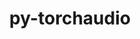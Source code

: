 ---
title: "py-torchaudio"
layout: cache
categories: [package, develop]
meta: {"compilers": ["apple-clang@16.0.0", "gcc@13.2.0"], "num_specs": 133, "num_specs_by_stack": {"ml-darwin-aarch64-mps": 27, "ml-linux-aarch64-cpu": 25, "ml-linux-aarch64-cuda": 27, "ml-linux-x86_64-cpu": 26, "ml-linux-x86_64-cuda": 28, "root": 133}, "oss": ["sequoia", "ubuntu24.04"], "platforms": ["darwin", "linux"], "stacks": ["ml-darwin-aarch64-mps", "ml-linux-aarch64-cpu", "ml-linux-aarch64-cuda", "ml-linux-x86_64-cpu", "ml-linux-x86_64-cuda", "root"], "targets": ["aarch64", "x86_64_v3"], "versions": ["2.6.0", "2.7.0"]}
spec_details: [{"compiler": "gcc@13.2.0", "hash": "2crxvvpxcp6daw3dkrzquedb3xgavqgy", "os": "ubuntu24.04", "platform": "linux", "size": "-", "stacks": ["ml-linux-aarch64-cpu", "root"], "target": "aarch64", "variants": ["build_system=python_pip"], "versions": ["2.7.0"]}, {"compiler": "gcc@13.2.0", "hash": "2dvpl27u64pr6y3v4cg4nqzb44jvren7", "os": "ubuntu24.04", "platform": "linux", "size": "-", "stacks": ["ml-linux-aarch64-cpu", "root"], "target": "aarch64", "variants": ["build_system=python_pip"], "versions": ["2.6.0"]}, {"compiler": "apple-clang@16.0.0", "hash": "2h7gp2xxoajmcaj5dyv6xbeida6osgs2", "os": "sequoia", "platform": "darwin", "size": "-", "stacks": ["ml-darwin-aarch64-mps", "root"], "target": "aarch64", "variants": ["build_system=python_pip"], "versions": ["2.6.0"]}, {"compiler": "gcc@13.2.0", "hash": "2lyohbashecwxsqlbj2qowkt2vkqaqjm", "os": "ubuntu24.04", "platform": "linux", "size": "-", "stacks": ["ml-linux-aarch64-cuda", "root"], "target": "aarch64", "variants": ["build_system=python_pip"], "versions": ["2.7.0"]}, {"compiler": "gcc@13.2.0", "hash": "2rh3bkoorhzvfyikblwrqsogkoy3urqk", "os": "ubuntu24.04", "platform": "linux", "size": "-", "stacks": ["ml-linux-aarch64-cpu", "root"], "target": "aarch64", "variants": ["build_system=python_pip"], "versions": ["2.6.0"]}, {"compiler": "apple-clang@16.0.0", "hash": "2rqm4y7nfkcgoaeqjvonap5qbhyaycqz", "os": "sequoia", "platform": "darwin", "size": "-", "stacks": ["ml-darwin-aarch64-mps", "root"], "target": "aarch64", "variants": ["build_system=python_pip"], "versions": ["2.7.0"]}, {"compiler": "gcc@13.2.0", "hash": "2ujapw2zpp33flciktofyi6ksyahdbxo", "os": "ubuntu24.04", "platform": "linux", "size": "-", "stacks": ["ml-linux-x86_64-cpu", "root"], "target": "x86_64_v3", "variants": ["build_system=python_pip"], "versions": ["2.7.0"]}, {"compiler": "gcc@13.2.0", "hash": "3sqiirafarnsoa5fmbegfhkykn2onopg", "os": "ubuntu24.04", "platform": "linux", "size": "-", "stacks": ["ml-linux-x86_64-cpu", "root"], "target": "x86_64_v3", "variants": ["build_system=python_pip"], "versions": ["2.7.0"]}, {"compiler": "gcc@13.2.0", "hash": "3wjfx5yeuzs4axlrohfknzrettrgcskz", "os": "ubuntu24.04", "platform": "linux", "size": "-", "stacks": ["ml-linux-aarch64-cuda", "root"], "target": "aarch64", "variants": ["build_system=python_pip"], "versions": ["2.6.0"]}, {"compiler": "gcc@13.2.0", "hash": "3xyc7qdrqitzseenuj2db4mewfwu36gk", "os": "ubuntu24.04", "platform": "linux", "size": "-", "stacks": ["ml-linux-aarch64-cpu", "root"], "target": "aarch64", "variants": ["build_system=python_pip"], "versions": ["2.7.0"]}, {"compiler": "gcc@13.2.0", "hash": "42xii3u2kj4x6pa3xo6a7ylep2dmaf6p", "os": "ubuntu24.04", "platform": "linux", "size": "-", "stacks": ["ml-linux-x86_64-cuda", "root"], "target": "x86_64_v3", "variants": ["build_system=python_pip"], "versions": ["2.6.0"]}, {"compiler": "gcc@13.2.0", "hash": "4mzgb7i2xy6j2dbc6gx2vzuqe4spdedk", "os": "ubuntu24.04", "platform": "linux", "size": "-", "stacks": ["ml-linux-aarch64-cuda", "root"], "target": "aarch64", "variants": ["build_system=python_pip"], "versions": ["2.6.0"]}, {"compiler": "apple-clang@16.0.0", "hash": "4ppsscegmibb7vx5kwrrdm7aog6j2qad", "os": "sequoia", "platform": "darwin", "size": "-", "stacks": ["ml-darwin-aarch64-mps", "root"], "target": "aarch64", "variants": ["build_system=python_pip"], "versions": ["2.7.0"]}, {"compiler": "gcc@13.2.0", "hash": "4qmra2xw57t5nltlxc64eldpkpkdb5af", "os": "ubuntu24.04", "platform": "linux", "size": "-", "stacks": ["ml-linux-x86_64-cpu", "root"], "target": "x86_64_v3", "variants": ["build_system=python_pip"], "versions": ["2.7.0"]}, {"compiler": "gcc@13.2.0", "hash": "4qt3lffok3rjp7lruddrc3kbdg2lxca2", "os": "ubuntu24.04", "platform": "linux", "size": "-", "stacks": ["ml-linux-aarch64-cuda", "root"], "target": "aarch64", "variants": ["build_system=python_pip"], "versions": ["2.7.0"]}, {"compiler": "gcc@13.2.0", "hash": "5qgewj6epejq4iyammjdmi7jv5gs4ou7", "os": "ubuntu24.04", "platform": "linux", "size": "-", "stacks": ["ml-linux-aarch64-cpu", "root"], "target": "aarch64", "variants": ["build_system=python_pip"], "versions": ["2.7.0"]}, {"compiler": "gcc@13.2.0", "hash": "6e4ory4mk3as53efwsnpc7ka25oxppuo", "os": "ubuntu24.04", "platform": "linux", "size": "-", "stacks": ["ml-linux-aarch64-cpu", "root"], "target": "aarch64", "variants": ["build_system=python_pip"], "versions": ["2.6.0"]}, {"compiler": "gcc@13.2.0", "hash": "6mgjgbv3c4ay3nyzaikrzgsdr4yve2fh", "os": "ubuntu24.04", "platform": "linux", "size": "-", "stacks": ["ml-linux-x86_64-cpu", "root"], "target": "x86_64_v3", "variants": ["build_system=python_pip"], "versions": ["2.7.0"]}, {"compiler": "apple-clang@16.0.0", "hash": "6n3ftprjnw7fdgy6xlbklxwanblu5zxk", "os": "sequoia", "platform": "darwin", "size": "-", "stacks": ["ml-darwin-aarch64-mps", "root"], "target": "aarch64", "variants": ["build_system=python_pip"], "versions": ["2.6.0"]}, {"compiler": "gcc@13.2.0", "hash": "6teyelvdw4xwqxtlyq4aywybt4lj6scn", "os": "ubuntu24.04", "platform": "linux", "size": "-", "stacks": ["ml-linux-aarch64-cuda", "root"], "target": "aarch64", "variants": ["build_system=python_pip"], "versions": ["2.7.0"]}, {"compiler": "gcc@13.2.0", "hash": "766zpbhftbqgxdyiyuw6gwv4jeqgwuk6", "os": "ubuntu24.04", "platform": "linux", "size": "-", "stacks": ["ml-linux-aarch64-cpu", "root"], "target": "aarch64", "variants": ["build_system=python_pip"], "versions": ["2.6.0"]}, {"compiler": "gcc@13.2.0", "hash": "77idgc2ryc6nkfmhadwvsghjbrzye23a", "os": "ubuntu24.04", "platform": "linux", "size": "-", "stacks": ["ml-linux-aarch64-cpu", "root"], "target": "aarch64", "variants": ["build_system=python_pip"], "versions": ["2.6.0"]}, {"compiler": "gcc@13.2.0", "hash": "7dv6c2ifhhn3br3ronod3r6td7wuoyid", "os": "ubuntu24.04", "platform": "linux", "size": "-", "stacks": ["ml-linux-x86_64-cuda", "root"], "target": "x86_64_v3", "variants": ["build_system=python_pip"], "versions": ["2.7.0"]}, {"compiler": "gcc@13.2.0", "hash": "7jfjfrww5bcoat4zmi4womptnh3qadzu", "os": "ubuntu24.04", "platform": "linux", "size": "-", "stacks": ["ml-linux-aarch64-cpu", "root"], "target": "aarch64", "variants": ["build_system=python_pip"], "versions": ["2.7.0"]}, {"compiler": "gcc@13.2.0", "hash": "7r7w6gfi45zuuirri7c3s5mgzyftnekp", "os": "ubuntu24.04", "platform": "linux", "size": "-", "stacks": ["ml-linux-aarch64-cpu", "root"], "target": "aarch64", "variants": ["build_system=python_pip"], "versions": ["2.7.0"]}, {"compiler": "gcc@13.2.0", "hash": "a5y2sdpqzed7eg7wx4dinhirfq4dylek", "os": "ubuntu24.04", "platform": "linux", "size": "-", "stacks": ["ml-linux-x86_64-cpu", "root"], "target": "x86_64_v3", "variants": ["build_system=python_pip"], "versions": ["2.7.0"]}, {"compiler": "gcc@13.2.0", "hash": "aatw3tjvyrsg4yyj3segopbj3tvdxvpc", "os": "ubuntu24.04", "platform": "linux", "size": "-", "stacks": ["ml-linux-x86_64-cuda", "root"], "target": "x86_64_v3", "variants": ["build_system=python_pip"], "versions": ["2.6.0"]}, {"compiler": "gcc@13.2.0", "hash": "adoap4uisvv7ukl3sjz7wcngme6buf4e", "os": "ubuntu24.04", "platform": "linux", "size": "-", "stacks": ["ml-linux-aarch64-cuda", "root"], "target": "aarch64", "variants": ["build_system=python_pip"], "versions": ["2.7.0"]}, {"compiler": "gcc@13.2.0", "hash": "ae5xdkwsmhck7jhw6q5eecwpusopjdtr", "os": "ubuntu24.04", "platform": "linux", "size": "-", "stacks": ["ml-linux-x86_64-cpu", "root"], "target": "x86_64_v3", "variants": ["build_system=python_pip"], "versions": ["2.7.0"]}, {"compiler": "gcc@13.2.0", "hash": "any2pa4a5negwwwhl2v5374q3op4i44m", "os": "ubuntu24.04", "platform": "linux", "size": "-", "stacks": ["ml-linux-x86_64-cuda", "root"], "target": "x86_64_v3", "variants": ["build_system=python_pip"], "versions": ["2.7.0"]}, {"compiler": "gcc@13.2.0", "hash": "aqdkgkgdl3nzaplmyb3gsd2zupvnez3x", "os": "ubuntu24.04", "platform": "linux", "size": "-", "stacks": ["ml-linux-x86_64-cuda", "root"], "target": "x86_64_v3", "variants": ["build_system=python_pip"], "versions": ["2.7.0"]}, {"compiler": "gcc@13.2.0", "hash": "auv7c7uclgxdw2k7ogakxrz6kyasbjw5", "os": "ubuntu24.04", "platform": "linux", "size": "-", "stacks": ["ml-linux-aarch64-cuda", "root"], "target": "aarch64", "variants": ["build_system=python_pip"], "versions": ["2.7.0"]}, {"compiler": "gcc@13.2.0", "hash": "bxajxrbvwz5ykfza3zt7z453ckcos33e", "os": "ubuntu24.04", "platform": "linux", "size": "-", "stacks": ["ml-linux-aarch64-cuda", "root"], "target": "aarch64", "variants": ["build_system=python_pip"], "versions": ["2.6.0"]}, {"compiler": "gcc@13.2.0", "hash": "c3e5hco3p4svjriustud564pfrx4k5bo", "os": "ubuntu24.04", "platform": "linux", "size": "-", "stacks": ["ml-linux-aarch64-cpu", "root"], "target": "aarch64", "variants": ["build_system=python_pip"], "versions": ["2.7.0"]}, {"compiler": "apple-clang@16.0.0", "hash": "c3tvc2ssto7735o7tperuywhumzskbac", "os": "sequoia", "platform": "darwin", "size": "-", "stacks": ["ml-darwin-aarch64-mps", "root"], "target": "aarch64", "variants": ["build_system=python_pip"], "versions": ["2.6.0"]}, {"compiler": "apple-clang@16.0.0", "hash": "cia7lsgjrqguh73wdmycq4wdp5c7o2d2", "os": "sequoia", "platform": "darwin", "size": "-", "stacks": ["ml-darwin-aarch64-mps", "root"], "target": "aarch64", "variants": ["build_system=python_pip"], "versions": ["2.7.0"]}, {"compiler": "apple-clang@16.0.0", "hash": "ctvxt64i3dtnbvftehqouy744fac3z2e", "os": "sequoia", "platform": "darwin", "size": "-", "stacks": ["ml-darwin-aarch64-mps", "root"], "target": "aarch64", "variants": ["build_system=python_pip"], "versions": ["2.6.0"]}, {"compiler": "gcc@13.2.0", "hash": "cyk5cdgajvfopfnoqqqcc7lfh5gosuef", "os": "ubuntu24.04", "platform": "linux", "size": "-", "stacks": ["ml-linux-aarch64-cuda", "root"], "target": "aarch64", "variants": ["build_system=python_pip"], "versions": ["2.7.0"]}, {"compiler": "gcc@13.2.0", "hash": "d2beo7q3ncaprt7ogcpxdbf3ffzilnlh", "os": "ubuntu24.04", "platform": "linux", "size": "-", "stacks": ["ml-linux-x86_64-cpu", "root"], "target": "x86_64_v3", "variants": ["build_system=python_pip"], "versions": ["2.6.0"]}, {"compiler": "gcc@13.2.0", "hash": "d5igcc3o5p7wz73hcnysdu3f5bqdemsa", "os": "ubuntu24.04", "platform": "linux", "size": "-", "stacks": ["ml-linux-aarch64-cuda", "root"], "target": "aarch64", "variants": ["build_system=python_pip"], "versions": ["2.7.0"]}, {"compiler": "apple-clang@16.0.0", "hash": "dnrf7rikxphfphugn6lxi7od5c2kpoo2", "os": "sequoia", "platform": "darwin", "size": "-", "stacks": ["ml-darwin-aarch64-mps", "root"], "target": "aarch64", "variants": ["build_system=python_pip"], "versions": ["2.6.0"]}, {"compiler": "gcc@13.2.0", "hash": "dokhpmhgikz3xmny7iafbikkksysonxe", "os": "ubuntu24.04", "platform": "linux", "size": "-", "stacks": ["ml-linux-x86_64-cuda", "root"], "target": "x86_64_v3", "variants": ["build_system=python_pip"], "versions": ["2.6.0"]}, {"compiler": "apple-clang@16.0.0", "hash": "dr52tve7cwargccxfuqdgzxwss2m5vh4", "os": "sequoia", "platform": "darwin", "size": "-", "stacks": ["ml-darwin-aarch64-mps", "root"], "target": "aarch64", "variants": ["build_system=python_pip"], "versions": ["2.7.0"]}, {"compiler": "apple-clang@16.0.0", "hash": "eayrlvya6dtxw7zybspk2aqlzgfcnpuw", "os": "sequoia", "platform": "darwin", "size": "-", "stacks": ["ml-darwin-aarch64-mps", "root"], "target": "aarch64", "variants": ["build_system=python_pip"], "versions": ["2.7.0"]}, {"compiler": "gcc@13.2.0", "hash": "ebf7mwrn65yduppinvsnq5co2utkxpvs", "os": "ubuntu24.04", "platform": "linux", "size": "-", "stacks": ["ml-linux-aarch64-cuda", "root"], "target": "aarch64", "variants": ["build_system=python_pip"], "versions": ["2.6.0"]}, {"compiler": "gcc@13.2.0", "hash": "ey3gun7n32qofsa74nidp6f6ajxwjmlh", "os": "ubuntu24.04", "platform": "linux", "size": "-", "stacks": ["ml-linux-x86_64-cpu", "root"], "target": "x86_64_v3", "variants": ["build_system=python_pip"], "versions": ["2.7.0"]}, {"compiler": "gcc@13.2.0", "hash": "f4lfma4pu26e63ygjapxvs4ttyg3tgaq", "os": "ubuntu24.04", "platform": "linux", "size": "-", "stacks": ["ml-linux-x86_64-cuda", "root"], "target": "x86_64_v3", "variants": ["build_system=python_pip"], "versions": ["2.6.0"]}, {"compiler": "gcc@13.2.0", "hash": "f6jeim3yte4jg5sr4rfjbyzjqpefl3wu", "os": "ubuntu24.04", "platform": "linux", "size": "-", "stacks": ["ml-linux-x86_64-cuda", "root"], "target": "x86_64_v3", "variants": ["build_system=python_pip"], "versions": ["2.7.0"]}, {"compiler": "gcc@13.2.0", "hash": "f7lfjgd5v5h2e5zrgwyfe7u6ozeq2zgk", "os": "ubuntu24.04", "platform": "linux", "size": "-", "stacks": ["ml-linux-aarch64-cpu", "root"], "target": "aarch64", "variants": ["build_system=python_pip"], "versions": ["2.7.0"]}, {"compiler": "gcc@13.2.0", "hash": "fbxgoj636faagm4yhjjucy2jsynwgt3r", "os": "ubuntu24.04", "platform": "linux", "size": "-", "stacks": ["ml-linux-aarch64-cuda", "root"], "target": "aarch64", "variants": ["build_system=python_pip"], "versions": ["2.7.0"]}, {"compiler": "gcc@13.2.0", "hash": "fieqvv5m6npi6o2tqderufhgwzyqdds6", "os": "ubuntu24.04", "platform": "linux", "size": "-", "stacks": ["ml-linux-x86_64-cuda", "root"], "target": "x86_64_v3", "variants": ["build_system=python_pip"], "versions": ["2.7.0"]}, {"compiler": "gcc@13.2.0", "hash": "fikalrnzkbqxemyfimmlhigtc5qmsl5k", "os": "ubuntu24.04", "platform": "linux", "size": "-", "stacks": ["ml-linux-aarch64-cpu", "root"], "target": "aarch64", "variants": ["build_system=python_pip"], "versions": ["2.6.0"]}, {"compiler": "gcc@13.2.0", "hash": "fxiqtcxg4s7ipio5igxrdmtd4x6nzrar", "os": "ubuntu24.04", "platform": "linux", "size": "-", "stacks": ["ml-linux-aarch64-cpu", "root"], "target": "aarch64", "variants": ["build_system=python_pip"], "versions": ["2.7.0"]}, {"compiler": "gcc@13.2.0", "hash": "g3fnz5i4rxa3fhfuxu44xiqpa7f6523m", "os": "ubuntu24.04", "platform": "linux", "size": "-", "stacks": ["ml-linux-aarch64-cuda", "root"], "target": "aarch64", "variants": ["build_system=python_pip"], "versions": ["2.6.0"]}, {"compiler": "gcc@13.2.0", "hash": "gjvocr7fi5g3iksibt5rofonrnkp7vxq", "os": "ubuntu24.04", "platform": "linux", "size": "-", "stacks": ["ml-linux-aarch64-cpu", "root"], "target": "aarch64", "variants": ["build_system=python_pip"], "versions": ["2.7.0"]}, {"compiler": "apple-clang@16.0.0", "hash": "gniwwmfjq5pdtnqzwwyvp2tjtz7f4ujz", "os": "sequoia", "platform": "darwin", "size": "-", "stacks": ["ml-darwin-aarch64-mps", "root"], "target": "aarch64", "variants": ["build_system=python_pip"], "versions": ["2.7.0"]}, {"compiler": "gcc@13.2.0", "hash": "haloecsfbwky62y7xo25kwf7bgugrfxt", "os": "ubuntu24.04", "platform": "linux", "size": "-", "stacks": ["ml-linux-aarch64-cuda", "root"], "target": "aarch64", "variants": ["build_system=python_pip"], "versions": ["2.6.0"]}, {"compiler": "gcc@13.2.0", "hash": "hbsao7hgd7kehwbiezmoiiiopg34voui", "os": "ubuntu24.04", "platform": "linux", "size": "-", "stacks": ["ml-linux-x86_64-cpu", "root"], "target": "x86_64_v3", "variants": ["build_system=python_pip"], "versions": ["2.6.0"]}, {"compiler": "gcc@13.2.0", "hash": "hfmmlnikijog6lc67ombqptpttnwgavn", "os": "ubuntu24.04", "platform": "linux", "size": "-", "stacks": ["ml-linux-x86_64-cpu", "root"], "target": "x86_64_v3", "variants": ["build_system=python_pip"], "versions": ["2.6.0"]}, {"compiler": "gcc@13.2.0", "hash": "hupns36gwpirpo6vrm7jpyqtw3tocx5l", "os": "ubuntu24.04", "platform": "linux", "size": "-", "stacks": ["ml-linux-x86_64-cuda", "root"], "target": "x86_64_v3", "variants": ["build_system=python_pip"], "versions": ["2.6.0"]}, {"compiler": "gcc@13.2.0", "hash": "i3kusbvvafhxh5pxushtydw54bsgfruh", "os": "ubuntu24.04", "platform": "linux", "size": "-", "stacks": ["ml-linux-x86_64-cpu", "root"], "target": "x86_64_v3", "variants": ["build_system=python_pip"], "versions": ["2.7.0"]}, {"compiler": "gcc@13.2.0", "hash": "icqycu2n3akm7lovlixlzhi4hozm2kkn", "os": "ubuntu24.04", "platform": "linux", "size": "-", "stacks": ["ml-linux-x86_64-cuda", "root"], "target": "x86_64_v3", "variants": ["build_system=python_pip"], "versions": ["2.7.0"]}, {"compiler": "gcc@13.2.0", "hash": "iu2aveqwzqx3msyrpcwivrpmf4hqpkas", "os": "ubuntu24.04", "platform": "linux", "size": "-", "stacks": ["ml-linux-aarch64-cpu", "root"], "target": "aarch64", "variants": ["build_system=python_pip"], "versions": ["2.6.0"]}, {"compiler": "apple-clang@16.0.0", "hash": "j6jslkudjrtuecj5j6csarzkslm2qzsm", "os": "sequoia", "platform": "darwin", "size": "-", "stacks": ["ml-darwin-aarch64-mps", "root"], "target": "aarch64", "variants": ["build_system=python_pip"], "versions": ["2.6.0"]}, {"compiler": "gcc@13.2.0", "hash": "jhslxs63q27srerhlhibxvhxq2gz3aa6", "os": "ubuntu24.04", "platform": "linux", "size": "-", "stacks": ["ml-linux-x86_64-cuda", "root"], "target": "x86_64_v3", "variants": ["build_system=python_pip"], "versions": ["2.7.0"]}, {"compiler": "gcc@13.2.0", "hash": "jqmj6buyidjmhwcc25swnbmwewsewg25", "os": "ubuntu24.04", "platform": "linux", "size": "-", "stacks": ["ml-linux-x86_64-cuda", "root"], "target": "x86_64_v3", "variants": ["build_system=python_pip"], "versions": ["2.6.0"]}, {"compiler": "apple-clang@16.0.0", "hash": "jticpgecfnvl7iqrcfvixwz6ddybnui4", "os": "sequoia", "platform": "darwin", "size": "-", "stacks": ["ml-darwin-aarch64-mps", "root"], "target": "aarch64", "variants": ["build_system=python_pip"], "versions": ["2.7.0"]}, {"compiler": "gcc@13.2.0", "hash": "kqlqse6njcdvfhye6ayrbnrfxcfepw4c", "os": "ubuntu24.04", "platform": "linux", "size": "-", "stacks": ["ml-linux-aarch64-cuda", "root"], "target": "aarch64", "variants": ["build_system=python_pip"], "versions": ["2.6.0"]}, {"compiler": "gcc@13.2.0", "hash": "kr5ouvbfjkgqqkhmoar7vf5sszb6cabx", "os": "ubuntu24.04", "platform": "linux", "size": "-", "stacks": ["ml-linux-aarch64-cuda", "root"], "target": "aarch64", "variants": ["build_system=python_pip"], "versions": ["2.7.0"]}, {"compiler": "apple-clang@16.0.0", "hash": "l43id5zvhzzthcu5jzipfyqvftbqlvwn", "os": "sequoia", "platform": "darwin", "size": "-", "stacks": ["ml-darwin-aarch64-mps", "root"], "target": "aarch64", "variants": ["build_system=python_pip"], "versions": ["2.7.0"]}, {"compiler": "apple-clang@16.0.0", "hash": "lhpbyuhfpoza6erxezsolxednsgchhgf", "os": "sequoia", "platform": "darwin", "size": "-", "stacks": ["ml-darwin-aarch64-mps", "root"], "target": "aarch64", "variants": ["build_system=python_pip"], "versions": ["2.6.0"]}, {"compiler": "apple-clang@16.0.0", "hash": "lpkggumvh5tds473obmfwmoueyprmpnk", "os": "sequoia", "platform": "darwin", "size": "-", "stacks": ["ml-darwin-aarch64-mps", "root"], "target": "aarch64", "variants": ["build_system=python_pip"], "versions": ["2.6.0"]}, {"compiler": "gcc@13.2.0", "hash": "mxjhxdjgv4plhubcygvqbbdzy6mpfvy3", "os": "ubuntu24.04", "platform": "linux", "size": "-", "stacks": ["ml-linux-x86_64-cpu", "root"], "target": "x86_64_v3", "variants": ["build_system=python_pip"], "versions": ["2.7.0"]}, {"compiler": "apple-clang@16.0.0", "hash": "mxyq3ckk4jvw5parusi3yjaciq7egh5f", "os": "sequoia", "platform": "darwin", "size": "-", "stacks": ["ml-darwin-aarch64-mps", "root"], "target": "aarch64", "variants": ["build_system=python_pip"], "versions": ["2.7.0"]}, {"compiler": "gcc@13.2.0", "hash": "n4w3uxutxmp3mq4kmviaqy4unfsz4uum", "os": "ubuntu24.04", "platform": "linux", "size": "-", "stacks": ["ml-linux-x86_64-cuda", "root"], "target": "x86_64_v3", "variants": ["build_system=python_pip"], "versions": ["2.6.0"]}, {"compiler": "gcc@13.2.0", "hash": "nfo23wip5jmenw67nxn3grf6u67umo6o", "os": "ubuntu24.04", "platform": "linux", "size": "-", "stacks": ["ml-linux-aarch64-cuda", "root"], "target": "aarch64", "variants": ["build_system=python_pip"], "versions": ["2.7.0"]}, {"compiler": "gcc@13.2.0", "hash": "nr752yk5solkr54uswkjnwjxxyeott3b", "os": "ubuntu24.04", "platform": "linux", "size": "-", "stacks": ["ml-linux-aarch64-cuda", "root"], "target": "aarch64", "variants": ["build_system=python_pip"], "versions": ["2.6.0"]}, {"compiler": "gcc@13.2.0", "hash": "oaxl5wyy5z5ddjfgqbwpkqbpvetjeyng", "os": "ubuntu24.04", "platform": "linux", "size": "-", "stacks": ["ml-linux-x86_64-cpu", "root"], "target": "x86_64_v3", "variants": ["build_system=python_pip"], "versions": ["2.6.0"]}, {"compiler": "apple-clang@16.0.0", "hash": "oeb3hpgzsgv2hjenrowd7v34bbzqty4t", "os": "sequoia", "platform": "darwin", "size": "-", "stacks": ["ml-darwin-aarch64-mps", "root"], "target": "aarch64", "variants": ["build_system=python_pip"], "versions": ["2.7.0"]}, {"compiler": "gcc@13.2.0", "hash": "ogarzh6gkytwpn6hsjvvbvmaxql52y6j", "os": "ubuntu24.04", "platform": "linux", "size": "-", "stacks": ["ml-linux-x86_64-cpu", "root"], "target": "x86_64_v3", "variants": ["build_system=python_pip"], "versions": ["2.6.0"]}, {"compiler": "gcc@13.2.0", "hash": "pbcsecht7tj5s7z3pdgkn74jsfugumor", "os": "ubuntu24.04", "platform": "linux", "size": "-", "stacks": ["ml-linux-aarch64-cuda", "root"], "target": "aarch64", "variants": ["build_system=python_pip"], "versions": ["2.6.0"]}, {"compiler": "gcc@13.2.0", "hash": "pbp6xe3xckesmgzftforhxxefmwrf4du", "os": "ubuntu24.04", "platform": "linux", "size": "-", "stacks": ["ml-linux-aarch64-cpu", "root"], "target": "aarch64", "variants": ["build_system=python_pip"], "versions": ["2.6.0"]}, {"compiler": "gcc@13.2.0", "hash": "pdfu4majrp7nibolwlnwlibbpi2ks5xj", "os": "ubuntu24.04", "platform": "linux", "size": "-", "stacks": ["ml-linux-x86_64-cpu", "root"], "target": "x86_64_v3", "variants": ["build_system=python_pip"], "versions": ["2.7.0"]}, {"compiler": "gcc@13.2.0", "hash": "pih7ricxzt7kv3zx6wgsgctkwz3mkqbq", "os": "ubuntu24.04", "platform": "linux", "size": "-", "stacks": ["ml-linux-aarch64-cuda", "root"], "target": "aarch64", "variants": ["build_system=python_pip"], "versions": ["2.7.0"]}, {"compiler": "gcc@13.2.0", "hash": "ppq5b47lffi5adi423w6345uiopmfysw", "os": "ubuntu24.04", "platform": "linux", "size": "-", "stacks": ["ml-linux-x86_64-cuda", "root"], "target": "x86_64_v3", "variants": ["build_system=python_pip"], "versions": ["2.6.0"]}, {"compiler": "gcc@13.2.0", "hash": "pxztpvao54l3vlnz2pgrqtjuqg7div7l", "os": "ubuntu24.04", "platform": "linux", "size": "-", "stacks": ["ml-linux-x86_64-cuda", "root"], "target": "x86_64_v3", "variants": ["build_system=python_pip"], "versions": ["2.7.0"]}, {"compiler": "gcc@13.2.0", "hash": "pypi7d6hrate5nipu2q5k7fiweafbjjy", "os": "ubuntu24.04", "platform": "linux", "size": "-", "stacks": ["ml-linux-aarch64-cpu", "root"], "target": "aarch64", "variants": ["build_system=python_pip"], "versions": ["2.6.0"]}, {"compiler": "gcc@13.2.0", "hash": "qck4phiwx2i6qjfnoc35oziu5iu6k3xv", "os": "ubuntu24.04", "platform": "linux", "size": "-", "stacks": ["ml-linux-x86_64-cpu", "root"], "target": "x86_64_v3", "variants": ["build_system=python_pip"], "versions": ["2.6.0"]}, {"compiler": "gcc@13.2.0", "hash": "qijy266ydhjehhdfziuer7lvjrklnkco", "os": "ubuntu24.04", "platform": "linux", "size": "-", "stacks": ["ml-linux-x86_64-cpu", "root"], "target": "x86_64_v3", "variants": ["build_system=python_pip"], "versions": ["2.7.0"]}, {"compiler": "gcc@13.2.0", "hash": "qznwp626twsuw55uakmnls7ieipg24pf", "os": "ubuntu24.04", "platform": "linux", "size": "-", "stacks": ["ml-linux-aarch64-cuda", "root"], "target": "aarch64", "variants": ["build_system=python_pip"], "versions": ["2.7.0"]}, {"compiler": "apple-clang@16.0.0", "hash": "r7ahhjpcte6iuznopzuvxxn47zvbergm", "os": "sequoia", "platform": "darwin", "size": "-", "stacks": ["ml-darwin-aarch64-mps", "root"], "target": "aarch64", "variants": ["build_system=python_pip"], "versions": ["2.7.0"]}, {"compiler": "gcc@13.2.0", "hash": "rlwzbvksyqzmvyjwqnujrj7nybp3ahcv", "os": "ubuntu24.04", "platform": "linux", "size": "-", "stacks": ["ml-linux-aarch64-cuda", "root"], "target": "aarch64", "variants": ["build_system=python_pip"], "versions": ["2.7.0"]}, {"compiler": "gcc@13.2.0", "hash": "sj4ztjftgl4qle7gmwht7o4675i3gvpf", "os": "ubuntu24.04", "platform": "linux", "size": "-", "stacks": ["ml-linux-aarch64-cpu", "root"], "target": "aarch64", "variants": ["build_system=python_pip"], "versions": ["2.6.0"]}, {"compiler": "gcc@13.2.0", "hash": "snxyt7vsxlctl6gmmtlxijqqwqsblocl", "os": "ubuntu24.04", "platform": "linux", "size": "-", "stacks": ["ml-linux-aarch64-cuda", "root"], "target": "aarch64", "variants": ["build_system=python_pip"], "versions": ["2.7.0"]}, {"compiler": "apple-clang@16.0.0", "hash": "surv4tcpfvdslea5emiu4lg7jb3digep", "os": "sequoia", "platform": "darwin", "size": "-", "stacks": ["ml-darwin-aarch64-mps", "root"], "target": "aarch64", "variants": ["build_system=python_pip"], "versions": ["2.6.0"]}, {"compiler": "gcc@13.2.0", "hash": "t4ylxc4fq7rpycibjvs3meg7yvc5lpy7", "os": "ubuntu24.04", "platform": "linux", "size": "-", "stacks": ["ml-linux-x86_64-cuda", "root"], "target": "x86_64_v3", "variants": ["build_system=python_pip"], "versions": ["2.7.0"]}, {"compiler": "gcc@13.2.0", "hash": "ta64wilpxifbvnhqgmiinrf77epqbdd2", "os": "ubuntu24.04", "platform": "linux", "size": "-", "stacks": ["ml-linux-x86_64-cuda", "root"], "target": "x86_64_v3", "variants": ["build_system=python_pip"], "versions": ["2.6.0"]}, {"compiler": "apple-clang@16.0.0", "hash": "tcxffwconmhyz4ehmohlwyg3fiavz2bq", "os": "sequoia", "platform": "darwin", "size": "-", "stacks": ["ml-darwin-aarch64-mps", "root"], "target": "aarch64", "variants": ["build_system=python_pip"], "versions": ["2.7.0"]}, {"compiler": "gcc@13.2.0", "hash": "tgth52mtmbofpe3eavf5g6si4y2otett", "os": "ubuntu24.04", "platform": "linux", "size": "-", "stacks": ["ml-linux-aarch64-cpu", "root"], "target": "aarch64", "variants": ["build_system=python_pip"], "versions": ["2.6.0"]}, {"compiler": "gcc@13.2.0", "hash": "touznbm3zhvpampvjbj6ocblsksep3c2", "os": "ubuntu24.04", "platform": "linux", "size": "-", "stacks": ["ml-linux-x86_64-cuda", "root"], "target": "x86_64_v3", "variants": ["build_system=python_pip"], "versions": ["2.7.0"]}, {"compiler": "gcc@13.2.0", "hash": "uaihgl7puwgiyjoqkmaa54neamigprlr", "os": "ubuntu24.04", "platform": "linux", "size": "-", "stacks": ["ml-linux-x86_64-cpu", "root"], "target": "x86_64_v3", "variants": ["build_system=python_pip"], "versions": ["2.7.0"]}, {"compiler": "gcc@13.2.0", "hash": "uds2jaxnrlooleh4dpota7muqk6cejbc", "os": "ubuntu24.04", "platform": "linux", "size": "-", "stacks": ["ml-linux-x86_64-cuda", "root"], "target": "x86_64_v3", "variants": ["build_system=python_pip"], "versions": ["2.7.0"]}, {"compiler": "gcc@13.2.0", "hash": "uegmk6umt5knforsmlal7tcnajbeoki5", "os": "ubuntu24.04", "platform": "linux", "size": "-", "stacks": ["ml-linux-x86_64-cuda", "root"], "target": "x86_64_v3", "variants": ["build_system=python_pip"], "versions": ["2.7.0"]}, {"compiler": "gcc@13.2.0", "hash": "uggcjq5bbz2zhjfnxrglk2nfnhic5dh2", "os": "ubuntu24.04", "platform": "linux", "size": "-", "stacks": ["ml-linux-x86_64-cpu", "root"], "target": "x86_64_v3", "variants": ["build_system=python_pip"], "versions": ["2.6.0"]}, {"compiler": "gcc@13.2.0", "hash": "uivndjafo7l6kpxjz46l3n4v3livucvf", "os": "ubuntu24.04", "platform": "linux", "size": "-", "stacks": ["ml-linux-x86_64-cpu", "root"], "target": "x86_64_v3", "variants": ["build_system=python_pip"], "versions": ["2.6.0"]}, {"compiler": "gcc@13.2.0", "hash": "umz6fwkjavb375ghiqnvhivciv37g3ts", "os": "ubuntu24.04", "platform": "linux", "size": "-", "stacks": ["ml-linux-x86_64-cuda", "root"], "target": "x86_64_v3", "variants": ["build_system=python_pip"], "versions": ["2.6.0"]}, {"compiler": "gcc@13.2.0", "hash": "utvvlscryrjeqa23jsnxfidynxe4skyr", "os": "ubuntu24.04", "platform": "linux", "size": "-", "stacks": ["ml-linux-aarch64-cuda", "root"], "target": "aarch64", "variants": ["build_system=python_pip"], "versions": ["2.7.0"]}, {"compiler": "gcc@13.2.0", "hash": "uw6vi7btrrahsqlvtq6zjnegfoogxm5e", "os": "ubuntu24.04", "platform": "linux", "size": "-", "stacks": ["ml-linux-x86_64-cpu", "root"], "target": "x86_64_v3", "variants": ["build_system=python_pip"], "versions": ["2.6.0"]}, {"compiler": "gcc@13.2.0", "hash": "v2i4pxcwyxqrdjwhcizmh4a6vf3pi6oe", "os": "ubuntu24.04", "platform": "linux", "size": "-", "stacks": ["ml-linux-x86_64-cpu", "root"], "target": "x86_64_v3", "variants": ["build_system=python_pip"], "versions": ["2.6.0"]}, {"compiler": "gcc@13.2.0", "hash": "vc7kbau55erfrghnalhad5x7m4z42l64", "os": "ubuntu24.04", "platform": "linux", "size": "-", "stacks": ["ml-linux-aarch64-cpu", "root"], "target": "aarch64", "variants": ["build_system=python_pip"], "versions": ["2.7.0"]}, {"compiler": "gcc@13.2.0", "hash": "vk3r5tey5gpgvrstuuevlvzk2vuemijx", "os": "ubuntu24.04", "platform": "linux", "size": "-", "stacks": ["ml-linux-x86_64-cpu", "root"], "target": "x86_64_v3", "variants": ["build_system=python_pip"], "versions": ["2.6.0"]}, {"compiler": "gcc@13.2.0", "hash": "vlokygt43k5ekpwbegdp7ihk6brsvunn", "os": "ubuntu24.04", "platform": "linux", "size": "-", "stacks": ["ml-linux-aarch64-cuda", "root"], "target": "aarch64", "variants": ["build_system=python_pip"], "versions": ["2.6.0"]}, {"compiler": "apple-clang@16.0.0", "hash": "w32owzvokywyj67pkjcfufsbfunumsgl", "os": "sequoia", "platform": "darwin", "size": "-", "stacks": ["ml-darwin-aarch64-mps", "root"], "target": "aarch64", "variants": ["build_system=python_pip"], "versions": ["2.7.0"]}, {"compiler": "gcc@13.2.0", "hash": "wags4rufrsug3kchvi2kimnbkhfeblfb", "os": "ubuntu24.04", "platform": "linux", "size": "-", "stacks": ["ml-linux-x86_64-cuda", "root"], "target": "x86_64_v3", "variants": ["build_system=python_pip"], "versions": ["2.6.0"]}, {"compiler": "gcc@13.2.0", "hash": "waxkno3uds5673emdhbkxotoqnpussi3", "os": "ubuntu24.04", "platform": "linux", "size": "-", "stacks": ["ml-linux-aarch64-cpu", "root"], "target": "aarch64", "variants": ["build_system=python_pip"], "versions": ["2.7.0"]}, {"compiler": "apple-clang@16.0.0", "hash": "wrdu6gxksivr7c4kyc4pdfspmy7xwyqm", "os": "sequoia", "platform": "darwin", "size": "-", "stacks": ["ml-darwin-aarch64-mps", "root"], "target": "aarch64", "variants": ["build_system=python_pip"], "versions": ["2.7.0"]}, {"compiler": "gcc@13.2.0", "hash": "wvi2ik5je6c4z5lwby62idt3qzv4kiw2", "os": "ubuntu24.04", "platform": "linux", "size": "-", "stacks": ["ml-linux-x86_64-cuda", "root"], "target": "x86_64_v3", "variants": ["build_system=python_pip"], "versions": ["2.7.0"]}, {"compiler": "gcc@13.2.0", "hash": "wwuvikzkpkv65o3pf5xleletqtjjpho4", "os": "ubuntu24.04", "platform": "linux", "size": "-", "stacks": ["ml-linux-x86_64-cpu", "root"], "target": "x86_64_v3", "variants": ["build_system=python_pip"], "versions": ["2.6.0"]}, {"compiler": "gcc@13.2.0", "hash": "wxwdq6kachfxbbhgzi6s4fgei5c42eg2", "os": "ubuntu24.04", "platform": "linux", "size": "-", "stacks": ["ml-linux-x86_64-cpu", "root"], "target": "x86_64_v3", "variants": ["build_system=python_pip"], "versions": ["2.7.0"]}, {"compiler": "gcc@13.2.0", "hash": "x4npsfrirlaycvuzjx4hgoyyrfxgr5hr", "os": "ubuntu24.04", "platform": "linux", "size": "-", "stacks": ["ml-linux-x86_64-cuda", "root"], "target": "x86_64_v3", "variants": ["build_system=python_pip"], "versions": ["2.6.0"]}, {"compiler": "gcc@13.2.0", "hash": "x63rz3ha2igjanq3p5fev35amjigc5bi", "os": "ubuntu24.04", "platform": "linux", "size": "-", "stacks": ["ml-linux-x86_64-cuda", "root"], "target": "x86_64_v3", "variants": ["build_system=python_pip"], "versions": ["2.7.0"]}, {"compiler": "apple-clang@16.0.0", "hash": "xawhj6phl5z6v62ou5nyujs6gjlmm4i7", "os": "sequoia", "platform": "darwin", "size": "-", "stacks": ["ml-darwin-aarch64-mps", "root"], "target": "aarch64", "variants": ["build_system=python_pip"], "versions": ["2.6.0"]}, {"compiler": "gcc@13.2.0", "hash": "xdehwfill44regd5bvteyey2meupfgtw", "os": "ubuntu24.04", "platform": "linux", "size": "-", "stacks": ["ml-linux-aarch64-cpu", "root"], "target": "aarch64", "variants": ["build_system=python_pip"], "versions": ["2.7.0"]}, {"compiler": "apple-clang@16.0.0", "hash": "xmdgc6fp5ypoqqp5flvvx4jiqgh24lng", "os": "sequoia", "platform": "darwin", "size": "-", "stacks": ["ml-darwin-aarch64-mps", "root"], "target": "aarch64", "variants": ["build_system=python_pip"], "versions": ["2.6.0"]}, {"compiler": "gcc@13.2.0", "hash": "xrgb7r4zeqlufg6ze33xgudmna72xnzd", "os": "ubuntu24.04", "platform": "linux", "size": "-", "stacks": ["ml-linux-aarch64-cpu", "root"], "target": "aarch64", "variants": ["build_system=python_pip"], "versions": ["2.7.0"]}, {"compiler": "gcc@13.2.0", "hash": "yi5w3ehq5hczp35q373snd5qaso7dtvu", "os": "ubuntu24.04", "platform": "linux", "size": "-", "stacks": ["ml-linux-x86_64-cuda", "root"], "target": "x86_64_v3", "variants": ["build_system=python_pip"], "versions": ["2.7.0"]}, {"compiler": "gcc@13.2.0", "hash": "yw6gaenf674vnd537nebfnrzrkco6x3e", "os": "ubuntu24.04", "platform": "linux", "size": "-", "stacks": ["ml-linux-x86_64-cuda", "root"], "target": "x86_64_v3", "variants": ["build_system=python_pip"], "versions": ["2.6.0"]}, {"compiler": "gcc@13.2.0", "hash": "z3oko3xvqgiulcoh2al2zu4ppxvbq3dk", "os": "ubuntu24.04", "platform": "linux", "size": "-", "stacks": ["ml-linux-aarch64-cuda", "root"], "target": "aarch64", "variants": ["build_system=python_pip"], "versions": ["2.6.0"]}, {"compiler": "gcc@13.2.0", "hash": "z7bp4g4jhgcrzbjt6faovqsjkcr2tast", "os": "ubuntu24.04", "platform": "linux", "size": "-", "stacks": ["ml-linux-aarch64-cpu", "root"], "target": "aarch64", "variants": ["build_system=python_pip"], "versions": ["2.6.0"]}, {"compiler": "apple-clang@16.0.0", "hash": "zbqqtegcog6mlj7e2d6uvdejuwnxfizt", "os": "sequoia", "platform": "darwin", "size": "-", "stacks": ["ml-darwin-aarch64-mps", "root"], "target": "aarch64", "variants": ["build_system=python_pip"], "versions": ["2.7.0"]}, {"compiler": "gcc@13.2.0", "hash": "zgpdmgg3lxrg5j2xmnzffk364gsghcpb", "os": "ubuntu24.04", "platform": "linux", "size": "-", "stacks": ["ml-linux-x86_64-cpu", "root"], "target": "x86_64_v3", "variants": ["build_system=python_pip"], "versions": ["2.7.0"]}, {"compiler": "gcc@13.2.0", "hash": "zknoozfmpdjnqdd6lqhi4mvpnoervhqz", "os": "ubuntu24.04", "platform": "linux", "size": "-", "stacks": ["ml-linux-aarch64-cuda", "root"], "target": "aarch64", "variants": ["build_system=python_pip"], "versions": ["2.6.0"]}, {"compiler": "apple-clang@16.0.0", "hash": "zsvzrxet34rfrabw275k43lrslesz2ub", "os": "sequoia", "platform": "darwin", "size": "-", "stacks": ["ml-darwin-aarch64-mps", "root"], "target": "aarch64", "variants": ["build_system=python_pip"], "versions": ["2.6.0"]}]
---